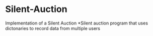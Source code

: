 # Silent-Auction
Implementation of a Silent Auction
  *Silent auction program that uses dictonaries to record data from multiple users
